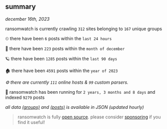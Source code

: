 
## summary
_december 16th, 2023_

ransomwatch is currently crawling `312` sites belonging to `167` unique groups

⏲ there have been `6` posts within the `last 24 hours`

🦈 there have been `223` posts within the `month of december`

🪐 there have been `1285` posts within the `last 90 days`

🏚 there have been `4591` posts within the `year of 2023`

_⚙️ there are currently `111` online hosts & `99` custom parsers._

🦕 ransomwatch has been running for `2 years, 3 months and 8 days` and indexed `9279` posts

_all data  [(groups)](http://ransomwhat.telemetry.ltd/groups) and [(posts)](http://ransomwhat.telemetry.ltd/posts) is available in JSON (updated hourly)_

> ransomwatch is fully [open source](https://github.com/joshhighet/ransomwatch#ransomwatch--). please consider [sponsoring](https://github.com/sponsors/joshhighet) if you find it useful!
